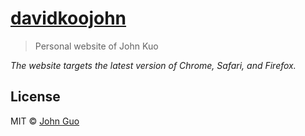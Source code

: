 # [davidkoojohn](https://davidkoojohn.github.io)

> Personal website of John Kuo

*The website targets the latest version of Chrome, Safari, and Firefox.*

## License

MIT © [John Guo](https://davidkoojohn.github.io)
